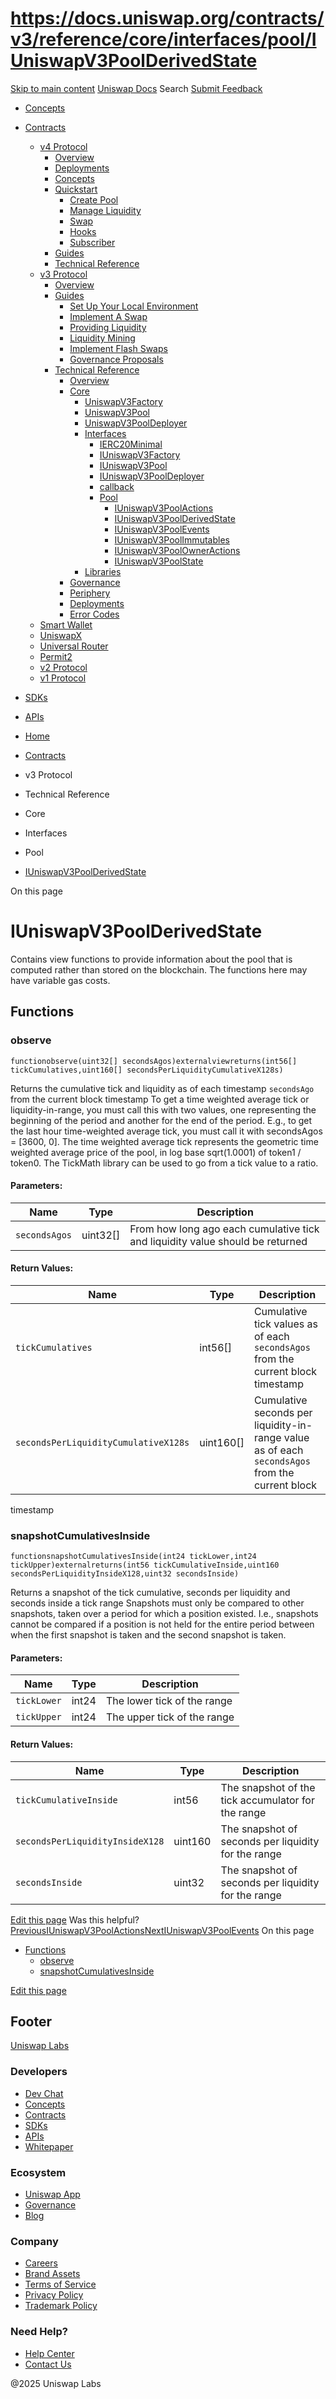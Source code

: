 # https://docs.uniswap.org/contracts/v3/reference/core/interfaces/pool/IUniswapV3PoolDerivedState

[Skip to main content](https://docs.uniswap.org/contracts/v3/reference/core/interfaces/pool/IUniswapV3PoolDerivedState#__docusaurus_skipToContent_fallback)
[Uniswap Docs](https://docs.uniswap.org/)
Search
[Submit Feedback](https://docs.google.com/forms/d/e/1FAIpQLSdjSkZam8KiatL9XACRVxCHjDJjaPGbls77PCXDKFn4JwykXg/viewform)
  * [Concepts](https://docs.uniswap.org/concepts/overview)
  * [Contracts](https://docs.uniswap.org/contracts/v4/overview)
    * [v4 Protocol](https://docs.uniswap.org/contracts/v4/overview)
      * [Overview](https://docs.uniswap.org/contracts/v4/overview)
      * [Deployments](https://docs.uniswap.org/contracts/v4/deployments)
      * [Concepts](https://docs.uniswap.org/contracts/v4/concepts/v4-vs-v3)
      * [Quickstart](https://docs.uniswap.org/contracts/v4/quickstart/create-pool)
        * [Create Pool](https://docs.uniswap.org/contracts/v4/quickstart/create-pool)
        * [Manage Liquidity](https://docs.uniswap.org/contracts/v4/quickstart/manage-liquidity/setup-liquidity)
        * [Swap](https://docs.uniswap.org/contracts/v4/quickstart/swap)
        * [Hooks](https://docs.uniswap.org/contracts/v4/quickstart/hooks/setup)
        * [Subscriber](https://docs.uniswap.org/contracts/v4/quickstart/subscriber)
      * [Guides](https://docs.uniswap.org/contracts/v4/guides/hooks/your-first-hook)
      * [Technical Reference](https://docs.uniswap.org/contracts/v4/reference/errors/)
    * [v3 Protocol](https://docs.uniswap.org/contracts/v3/overview)
      * [Overview](https://docs.uniswap.org/contracts/v3/overview)
      * [Guides](https://docs.uniswap.org/contracts/v3/guides/local-environment)
        * [Set Up Your Local Environment](https://docs.uniswap.org/contracts/v3/guides/local-environment)
        * [Implement A Swap](https://docs.uniswap.org/contracts/v3/guides/swaps/single-swaps)
        * [Providing Liquidity](https://docs.uniswap.org/contracts/v3/guides/providing-liquidity/setting-up)
        * [Liquidity Mining](https://docs.uniswap.org/contracts/v3/guides/liquidity-mining/overview)
        * [Implement Flash Swaps](https://docs.uniswap.org/contracts/v3/guides/flash-integrations/inheritance-constructors)
        * [Governance Proposals](https://docs.uniswap.org/contracts/v3/guides/governance/liscense-modifications)
      * [Technical Reference](https://docs.uniswap.org/contracts/v3/reference/overview)
        * [Overview](https://docs.uniswap.org/contracts/v3/reference/overview)
        * [Core](https://docs.uniswap.org/contracts/v3/reference/core/UniswapV3Factory)
          * [UniswapV3Factory](https://docs.uniswap.org/contracts/v3/reference/core/UniswapV3Factory)
          * [UniswapV3Pool](https://docs.uniswap.org/contracts/v3/reference/core/UniswapV3Pool)
          * [UniswapV3PoolDeployer](https://docs.uniswap.org/contracts/v3/reference/core/UniswapV3PoolDeployer)
          * [Interfaces](https://docs.uniswap.org/contracts/v3/reference/core/interfaces/IERC20Minimal)
            * [IERC20Minimal](https://docs.uniswap.org/contracts/v3/reference/core/interfaces/IERC20Minimal)
            * [IUniswapV3Factory](https://docs.uniswap.org/contracts/v3/reference/core/interfaces/IUniswapV3Factory)
            * [IUniswapV3Pool](https://docs.uniswap.org/contracts/v3/reference/core/interfaces/IUniswapV3Pool)
            * [IUniswapV3PoolDeployer](https://docs.uniswap.org/contracts/v3/reference/core/interfaces/IUniswapV3PoolDeployer)
            * [callback](https://docs.uniswap.org/contracts/v3/reference/core/interfaces/callback/IUniswapV3FlashCallback)
            * [Pool](https://docs.uniswap.org/contracts/v3/reference/core/interfaces/pool/IUniswapV3PoolActions)
              * [IUniswapV3PoolActions](https://docs.uniswap.org/contracts/v3/reference/core/interfaces/pool/IUniswapV3PoolActions)
              * [IUniswapV3PoolDerivedState](https://docs.uniswap.org/contracts/v3/reference/core/interfaces/pool/IUniswapV3PoolDerivedState)
              * [IUniswapV3PoolEvents](https://docs.uniswap.org/contracts/v3/reference/core/interfaces/pool/IUniswapV3PoolEvents)
              * [IUniswapV3PoolImmutables](https://docs.uniswap.org/contracts/v3/reference/core/interfaces/pool/IUniswapV3PoolImmutables)
              * [IUniswapV3PoolOwnerActions](https://docs.uniswap.org/contracts/v3/reference/core/interfaces/pool/IUniswapV3PoolOwnerActions)
              * [IUniswapV3PoolState](https://docs.uniswap.org/contracts/v3/reference/core/interfaces/pool/IUniswapV3PoolState)
          * [Libraries](https://docs.uniswap.org/contracts/v3/reference/core/libraries/BitMath)
        * [Governance](https://docs.uniswap.org/contracts/v3/reference/governance/overview)
        * [Periphery](https://docs.uniswap.org/contracts/v3/reference/periphery/base/BlockTimestamp)
        * [Deployments](https://docs.uniswap.org/contracts/v3/reference/deployments/)
        * [Error Codes](https://docs.uniswap.org/contracts/v3/reference/error-codes)
    * [Smart Wallet](https://docs.uniswap.org/contracts/smart-wallet/overview)
    * [UniswapX](https://docs.uniswap.org/contracts/uniswapx/overview)
    * [Universal Router](https://docs.uniswap.org/contracts/universal-router/overview)
    * [Permit2](https://docs.uniswap.org/contracts/permit2/overview)
    * [v2 Protocol](https://docs.uniswap.org/contracts/v2/overview)
    * [v1 Protocol](https://docs.uniswap.org/contracts/v1/overview)
  * [SDKs](https://docs.uniswap.org/sdk/v4/overview)
  * [APIs](https://docs.uniswap.org/api/subgraph/overview)


  * [Home](https://docs.uniswap.org/)
  * [Contracts](https://docs.uniswap.org/contracts/v4/overview)
  * v3 Protocol
  * Technical Reference
  * Core
  * Interfaces
  * Pool
  * [IUniswapV3PoolDerivedState](https://docs.uniswap.org/contracts/v3/reference/core/interfaces/pool/IUniswapV3PoolDerivedState)


On this page
# IUniswapV3PoolDerivedState
Contains view functions to provide information about the pool that is computed rather than stored on the blockchain. The functions here may have variable gas costs.
## Functions[​](https://docs.uniswap.org/contracts/v3/reference/core/interfaces/pool/IUniswapV3PoolDerivedState#functions "Direct link to Functions")
### observe[​](https://docs.uniswap.org/contracts/v3/reference/core/interfaces/pool/IUniswapV3PoolDerivedState#observe "Direct link to observe")
```
functionobserve(uint32[] secondsAgos)externalviewreturns(int56[] tickCumulatives,uint160[] secondsPerLiquidityCumulativeX128s)
```

Returns the cumulative tick and liquidity as of each timestamp `secondsAgo` from the current block timestamp
To get a time weighted average tick or liquidity-in-range, you must call this with two values, one representing the beginning of the period and another for the end of the period. E.g., to get the last hour time-weighted average tick, you must call it with secondsAgos = [3600, 0]. The time weighted average tick represents the geometric time weighted average price of the pool, in log base sqrt(1.0001) of token1 / token0. The TickMath library can be used to go from a tick value to a ratio.
#### Parameters:[​](https://docs.uniswap.org/contracts/v3/reference/core/interfaces/pool/IUniswapV3PoolDerivedState#parameters "Direct link to Parameters:")
Name| Type| Description  
---|---|---  
`secondsAgos`| uint32[]| From how long ago each cumulative tick and liquidity value should be returned  
#### Return Values:[​](https://docs.uniswap.org/contracts/v3/reference/core/interfaces/pool/IUniswapV3PoolDerivedState#return-values "Direct link to Return Values:")
Name| Type| Description  
---|---|---  
`tickCumulatives`| int56[]| Cumulative tick values as of each `secondsAgos` from the current block timestamp  
`secondsPerLiquidityCumulativeX128s`| uint160[]| Cumulative seconds per liquidity-in-range value as of each `secondsAgos` from the current block  
timestamp
### snapshotCumulativesInside[​](https://docs.uniswap.org/contracts/v3/reference/core/interfaces/pool/IUniswapV3PoolDerivedState#snapshotcumulativesinside "Direct link to snapshotCumulativesInside")
```
functionsnapshotCumulativesInside(int24 tickLower,int24 tickUpper)externalreturns(int56 tickCumulativeInside,uint160 secondsPerLiquidityInsideX128,uint32 secondsInside)
```

Returns a snapshot of the tick cumulative, seconds per liquidity and seconds inside a tick range
Snapshots must only be compared to other snapshots, taken over a period for which a position existed. I.e., snapshots cannot be compared if a position is not held for the entire period between when the first snapshot is taken and the second snapshot is taken.
#### Parameters:[​](https://docs.uniswap.org/contracts/v3/reference/core/interfaces/pool/IUniswapV3PoolDerivedState#parameters-1 "Direct link to Parameters:")
Name| Type| Description  
---|---|---  
`tickLower`| int24| The lower tick of the range  
`tickUpper`| int24| The upper tick of the range  
#### Return Values:[​](https://docs.uniswap.org/contracts/v3/reference/core/interfaces/pool/IUniswapV3PoolDerivedState#return-values-1 "Direct link to Return Values:")
Name| Type| Description  
---|---|---  
`tickCumulativeInside`| int56| The snapshot of the tick accumulator for the range  
`secondsPerLiquidityInsideX128`| uint160| The snapshot of seconds per liquidity for the range  
`secondsInside`| uint32| The snapshot of seconds per liquidity for the range  
[Edit this page](https://github.com/uniswap/uniswap-docs/tree/main/docs/contracts/v3/reference/core/interfaces/pool/IUniswapV3PoolDerivedState.md)
Was this helpful?
[PreviousIUniswapV3PoolActions](https://docs.uniswap.org/contracts/v3/reference/core/interfaces/pool/IUniswapV3PoolActions)[NextIUniswapV3PoolEvents](https://docs.uniswap.org/contracts/v3/reference/core/interfaces/pool/IUniswapV3PoolEvents)
On this page
  * [Functions](https://docs.uniswap.org/contracts/v3/reference/core/interfaces/pool/IUniswapV3PoolDerivedState#functions)
    * [observe](https://docs.uniswap.org/contracts/v3/reference/core/interfaces/pool/IUniswapV3PoolDerivedState#observe)
    * [snapshotCumulativesInside](https://docs.uniswap.org/contracts/v3/reference/core/interfaces/pool/IUniswapV3PoolDerivedState#snapshotcumulativesinside)


[Edit this page](https://github.com/uniswap/uniswap-docs/tree/main/docs/contracts/v3/reference/core/interfaces/pool/IUniswapV3PoolDerivedState.md)
## Footer
[Uniswap Labs](https://docs.uniswap.org/)
### Developers
  * [Dev Chat](https://discord.com/invite/uniswap)
  * [Concepts](https://docs.uniswap.org/concepts/overview)
  * [Contracts](https://docs.uniswap.org/contracts/v4/overview)
  * [SDKs](https://docs.uniswap.org/sdk/v4/overview)
  * [APIs](https://docs.uniswap.org/api/subgraph/overview)
  * [Whitepaper](https://app.uniswap.org/whitepaper-v4.pdf)


### Ecosystem
  * [Uniswap App](https://app.uniswap.org/)
  * [Governance](https://www.uniswapfoundation.org/governance)
  * [Blog](https://blog.uniswap.org/)


### Company
  * [Careers](https://boards.greenhouse.io/uniswaplabs)
  * [Brand Assets](https://github.com/Uniswap/brand-assets/raw/main/Uniswap%20Brand%20Assets.zip)
  * [Terms of Service](https://support.uniswap.org/hc/en-us/articles/30935100859661-Uniswap-Labs-Terms-of-Service)
  * [Privacy Policy](https://support.uniswap.org/hc/en-us/articles/30934457771405-Uniswap-Labs-Privacy-Policy)
  * [Trademark Policy](https://support.uniswap.org/hc/en-us/articles/30934762216973-Uniswap-Labs-Trademark-Guidelines)


### Need Help?
  * [Help Center](https://support.uniswap.org/)
  * [Contact Us](https://support.uniswap.org/hc/en-us/requests/new)


@2025 Uniswap Labs
[](https://github.com/uniswap/uniswap-docs)[](https://twitter.com/Uniswap)[](https://discord.com/invite/uniswap)
